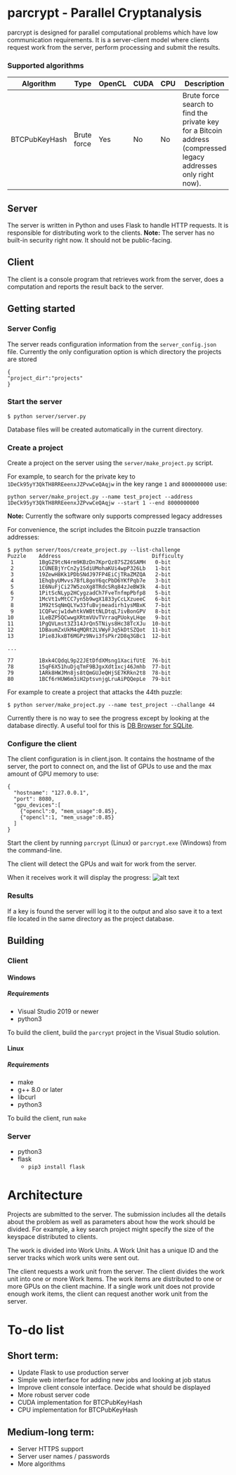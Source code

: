 # parcrypt - Parallel Cryptanalysis

parcrypt is designed for parallel computational problems which have low communication requirements. It is a server-client model where clients request work from the server, perform processing and submit the results.

### Supported algorithms
|Algorithm|Type|OpenCL|CUDA|CPU|Description
|-----------|----------|------|--------|-------|-------|
|BTCPubKeyHash|Brute force|Yes|No|No|Brute force search to find the private key for a Bitcoin address (compressed legacy addresses only right now).


## Server

The server is written in Python and uses Flask to handle HTTP requests. It is responsible for distributing work to the clients.
**Note:** The server has no built-in security right now. It should not be public-facing.

## Client

The client is a console program that retrieves work from the server, does a computation and reports the result back to the server.

## Getting started

### Server Config

The server reads configuration information from the `server_config.json` file. Currently the only configuration option is which directory the projects are stored

```
{
"project_dir":"projects"
}
```

### Start the server
```
$ python server/server.py
```
Database files will be created automatically in the current directory.

### Create a project

Create a project on the server using the `server/make_project.py` script.

For example, to search for the private key to `1DeCk95yY3QkTH8RREeenxJZPvwCeQAqjw` in the key range `1` and `8000000000` use:
```
python server/make_project.py --name test_project --address 1DeCk95yY3QkTH8RREeenxJZPvwCeQAqjw --start 1 --end 8000000000
```

**Note:** Currently the software only supports compressed legacy addresses

For convenience, the script includes the Bitcoin puzzle transaction addresses:
```
$ python server/toos/create_project.py --list-challenge
Puzzle    Address                             Difficulty
 1        1BgGZ9tcN4rm9KBzDn7KprQz87SZ26SAMH   0-bit
 2        1CUNEBjYrCn2y1SdiUMohaKUi4wpP326Lb   1-bit
 3        19ZewH8Kk1PDbSNdJ97FP4EiCjTRaZMZQA   2-bit
 4        1EhqbyUMvvs7BfL8goY6qcPbD6YKfPqb7e   3-bit
 5        1E6NuFjCi27W5zoXg8TRdcSRq84zJeBW3k   4-bit
 6        1PitScNLyp2HCygzadCh7FveTnfmpPbfp8   5-bit
 7        1McVt1vMtCC7yn5b9wgX1833yCcLXzueeC   6-bit
 8        1M92tSqNmQLYw33fuBvjmeadirh1ysMBxK   7-bit
 9        1CQFwcjw1dwhtkVWBttNLDtqL7ivBonGPV   8-bit
10        1LeBZP5QCwwgXRtmVUvTVrraqPUokyLHqe   9-bit
11        1PgQVLmst3Z314JrQn5TNiys8Hc38TcXJu  10-bit
12        1DBaumZxUkM4qMQRt2LVWyFJq5kDtSZQot  11-bit
13        1Pie8JkxBT6MGPz9Nvi3fsPkr2D8q3GBc1  12-bit

...

77        1Bxk4CQdqL9p22JEtDfdXMsng1XacifUtE  76-bit
78        15qF6X51huDjqTmF9BJgxXdt1xcj46Jmhb  77-bit
79        1ARk8HWJMn8js8tQmGUJeQHjSE7KRkn2t8  78-bit
80        1BCf6rHUW6m3iH2ptsvnjgLruAiPQQepLe  79-bit
```
For example to create a project that attacks the 44th puzzle:
```
$ python server/make_project.py --name test_project --challange 44
```

Currently there is no way to see the progress except by looking at the database directly. A useful tool for this is [DB Browser for SQLite](https://sqlitebrowser.org/).

### Configure the client

The client configuration is in client.json. It contains the hostname of the server, the port to connect on, and the list of GPUs to use and the max amount of GPU memory to use:

```
{
  "hostname": "127.0.0.1",
  "port": 8080,
  "gpu_devices":[
    {"opencl":0, "mem_usage":0.85},
    {"opencl":1, "mem_usage":0.85}
  ]
}
```

Start the client by running `parcrypt` (Linux) or `parcrypt.exe` (Windows) from the command-line.

The client will detect the GPUs and wait for work from the server.

When it receives work it will display the progress:
![alt text](https://github.com/brichard19/parcrypt/blob/main/screenshots/parcrypt-client.png?raw=true)

### Results
If a key is found the server will log it to the output and also save it to a text file located in the same directory as the project database.



## Building
### Client

#### Windows

##### Requirements
- Visual Studio 2019 or newer
- python3

To build the client, build the `parcrypt` project in the Visual Studio solution.

#### Linux
##### Requirements
- make
- g++ 8.0 or later
- libcurl
- python3

To build the client, run `make`

### Server

- python3
- flask
	- `pip3 install flask`



# Architecture
Projects are submitted to the server. The submission includes all the details about the problem as well as parameters about how the work should be divided. For example, a key search project might specify the size of the keyspace distributed to clients.

The work is divided into Work Units. A Work Unit has a unique ID and the server tracks which work units were sent out.

The client requests a work unit from the server. The client divides the work unit into one or more Work Items. The work items are distributed to one or more GPUs on the client machine. If a single work unit does not provide enough work items, the client can request another work unit from the server.

# To-do list

## Short term:
- Update Flask to use production server
- Simple web interface for adding new jobs and looking at job status
- Improve client console interface. Decide what should be displayed
- More robust server code
- CUDA implementation for BTCPubKeyHash
- CPU implementation for BTCPubKeyHash

## Medium-long term:
- Server HTTPS support
- Server user names / passwords
- More algorithms
